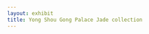 ```yaml
---
layout: exhibit
title: Yong Shou Gong Palace Jade collection
---
```

<iiif-storyboard annotationurl='https://zihan0315.github.io/jadesproject9_on_annonatate/collections/ysg.json'></iiif-storyboard>

